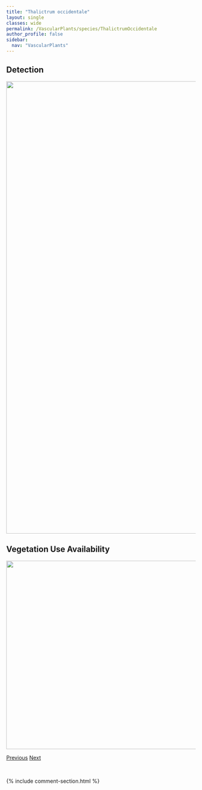 ```yaml
---
title: "Thalictrum occidentale"
layout: single
classes: wide
permalink: /VascularPlants/species/ThalictrumOccidentale
author_profile: false
sidebar:
  nav: "VascularPlants"
---
```


<h2>Detection</h2>

<a href="https://drive.google.com/uc?export=view&id=1i1pMZmbZtvsVN-BCd4BJTNEZwGe78XGL">
<img src="https://drive.google.com/uc?export=view&id=1i1pMZmbZtvsVN-BCd4BJTNEZwGe78XGL" height = "1200" width = "800">
</a>


<h2>Vegetation Use Availability</h2>

<a href="https://drive.google.com/uc?export=view&id=10Em7U8K-r0FkWA_AtKviwoJw6mREnZGF">
<img src="https://drive.google.com/uc?export=view&id=10Em7U8K-r0FkWA_AtKviwoJw6mREnZGF" height = "500" width = "1000">
</a>


<a href="/DevelopmentWebsite/VascularPlants/species/ThalictrumDasycarpum" class="pagination--pager" title="Thalictrum dasycarpum">Previous</a> <a href="/DevelopmentWebsite/VascularPlants/species/ThalictrumSparsiflorum" class="pagination--pager" title="Thalictrum sparsiflorum">Next</a>

<p>&nbsp;</p>

{% include comment-section.html %}
